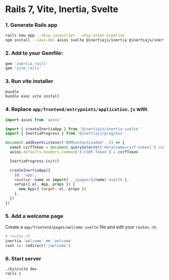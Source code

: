 # Rails 7, Vite, Inertia, Svelte

### 1. Generate Rails app

```bash
rails new app --skip-javascript --skip-asset-pipeline
npm install --save-dev axios svelte @inertiajs/inertia @inertiajs/inertia-svelte @inertiajs/progress @sveltejs/vite-plugin-svelte
```

### 2. Add to your Gemfile:

```ruby
gem 'inertia_rails'
gem 'vite_rails'
```

### 3. Run vite installer

```bash
bundle
bundle exec vite install
```

### 4. Replace `app/frontend/entrypoints/application.js` with

```js
import axios from 'axios'

import { createInertiaApp } from '@inertiajs/inertia-svelte'
import { InertiaProgress } from '@inertiajs/progress'

document.addEventListener('DOMContentLoaded', () => {
  const csrfToken = document.querySelector('meta[name=csrf-token]').content
  axios.defaults.headers.common['X-CSRF-Token'] = csrfToken

  InertiaProgress.init()

  createInertiaApp({
    id: 'app',
    resolve: name => import(`../pages/${name}.svelte`),
    setup({ el, App, props }) {
      new App({ target: el, props })
    },
  })
})
```

### 5. Add a welcome page

Create a `app/frontend/pages/welcome.svelte` file and edit your `routes.rb`.

```ruby
# routes.rb
inertia 'welcome' => 'welcome'
root to: redirect('/welcome')
```

### 6. Start server

```
./bin/vite dev
rails s
```